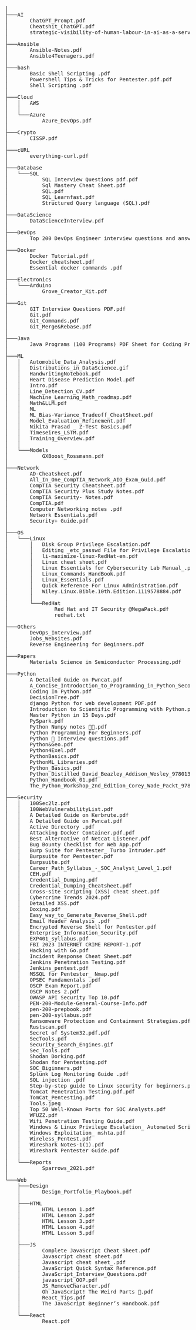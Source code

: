 <pre>
│
├───AI
│       ChatGPT_Prompt.pdf
│       Cheatshit_ChatGPT.pdf
│       strategic-visibility-of-human-labour-in-ai-as-a-service.pdf
│
├───Ansible
│       Ansible-Notes.pdf
│       Ansible4Teenagers.pdf
│
├───bash
│       Basic Shell Scripting .pdf
│       Powershell Tips & Tricks for Pentester.pdf.pdf
│       Shell Scripting .pdf
│
├───Cloud
│   │   AWS
│   │
│   └───Azure
│           Azure_DevOps.pdf
│
├───Crypto
│       CISSP.pdf
│
├───cURL
│       everything-curl.pdf
│
├───Database
│   └───SQL
│           SQL Interview Questions pdf.pdf
│           Sql Mastery Cheat Sheet.pdf
│           SQL.pdf
│           SQL_Learnfast.pdf
│           Structured Query language (SQL).pdf
│
├───DataScience
│       DataScienceInterview.pdf
│
├───DevOps
│       Top 200 DevOps Engineer interview questions and answers.pdf
│
├───Docker
│       Docker Tutorial.pdf
│       Docker_cheatsheet.pdf
│       Essential docker commands .pdf
│
├───Electronics
│   └───Arduino
│           Grove_Creator_Kit.pdf
│
├───Git
│       GIT Interview Questions PDF.pdf
│       Git.pdf
│       Git_Commands.pdf
│       Git_Merge&Rebase.pdf
│
├───Java
│       Java Programs (100 Programs) PDF Sheet for Coding Practice.pdf
│
├───ML
│   │   Automobile_Data_Analysis.pdf
│   │   Distributions_in_DataScience.gif
│   │   HandwritingNotebook.pdf
│   │   Heart Disease Prediction Model.pdf
│   │   Intro.pdf
│   │   Line_Detection_CV.pdf
│   │   Machine_Learning_Math_roadmap.pdf
│   │   Math&LLM.pdf
│   │   ML
│   │   ML_Bias-Variance_Tradeoff_CheatSheet.pdf
│   │   Model_Evaluation_Refinement.pdf
│   │   Nikita Prasad _ Z-Test Basics.pdf
│   │   Timeseires_LSTM.pdf
│   │   Training_Overview.pdf
│   │
│   └───Models
│           GXBoost_Rossmann.pdf
│
├───Network
│       AD-Cheatsheet.pdf
│       All_In_One_CompTIA_Network_AIO_Exam_Guid.pdf
│       CompTIA Security Cheatsheet.pdf
│       CompTIA Security Plus Study Notes.pdf
│       CompTIA Security- Notes.pdf
│       CompTIA.pdf
│       Computer Networking notes .pdf
│       Network Essentials.pdf
│       Security+ Guide.pdf
│
├───OS
│   └───Linux
│       │   Disk Group Privilege Escalation.pdf
│       │   Editing _etc_passwd File for Privilege Escalation.pdf
│       │   li-maximize-linux-RedHat-en.pdf
│       │   Linux cheat sheet.pdf
│       │   Linux Essentials for Cybersecurity Lab Manual_.pdf
│       │   Linux_Commands_HandBook.pdf
│       │   Linux_Essentials.pdf
│       │   Quick Reference For Linux Administration.pdf
│       │   Wiley.Linux.Bible.10th.Edition.1119578884.pdf
│       │
│       └───RedHat
│               Red Hat and IT Security @MegaPack.pdf
│               redhat.txt
│
├───Others
│       DevOps_Interview.pdf
│       Jobs_Websites.pdf
│       Reverse Engineering for Beginners.pdf
│
├───Papers
│       Materials Science in Semiconductor Processing.pdf
│
├───Python
│       A Detailed Guide on Pwncat.pdf
│       A_Concise_Introdoction_to_Programming_in_Python_Second_Edition.pdf
│       Coding In Python.pdf
│       DecisionTree.pdf
│       django Python for web development PDF.pdf
│       Introduction to Scientific Programming with Python.pdf
│       Master Python in 15 Days.pdf
│       PySpark.pdf
│       Python Numpy notes 🧠🚨.pdf
│       Python Programming For Beginners.pdf
│       Python 🐍 Interview questions.pdf
│       Python&Geo.pdf
│       Python4Exel.pdf
│       PythonBasics.pdf
│       PythonML_Libraries.pdf
│       Python_Basics.pdf
│       Python_Distilled_David_Beazley_Addison_Wesley_9780134173276_EBooksWorld.pdf
│       Python_Handbook_01.pdf
│       The_Python_Workshop_2nd_Edition_Corey_Wade_Packt_9781804610619_EBooksWorld.pdf
│
├───Security
│   │   100Sec2lz.pdf
│   │   100WebVulnerabilityList.pdf
│   │   A Detailed Guide on Kerbrute.pdf
│   │   A Detailed Guide on Pwncat.pdf
│   │   Active Directory .pdf
│   │   Attacking Docker Container.pdf.pdf
│   │   Best Alternative of Netcat Listener.pdf
│   │   Bug Bounty Checklist for Web App.pdf
│   │   Burp Suite for Pentester_ Turbo Intruder.pdf
│   │   Burpsuite for Pentester.pdf
│   │   Burpsuite.pdf
│   │   Career_Path_Syllabus_-_SOC_Analyst_Level_1.pdf
│   │   CEH.pdf
│   │   Credential_Dumping.pdf
│   │   Credential_Dumping_Cheatsheet.pdf
│   │   Cross-site scripting (XSS) cheat sheet.pdf
│   │   Cybercrime Trends 2024.pdf
│   │   Detailed XSS.pdf
│   │   Doxing.pdf
│   │   Easy_way_to_Generate_Reverse_Shell.pdf
│   │   Email Header Analysis .pdf
│   │   Encrypted Reverse Shell for Pentester.pdf
│   │   Enterprise_Information_Security.pdf
│   │   EXP401_syllabus.pdf
│   │   FBI 2023 INTERNET CRIME REPORT-1.pdf
│   │   Hacking with Go.pdf
│   │   Incident Response Cheat Sheet.pdf
│   │   Jenkins Penetration Testing.pdf
│   │   Jenkins_pentest.pdf
│   │   MSSQL for Pentester_ Nmap.pdf
│   │   OPSEC Fundamentals .pdf
│   │   OSCP Exam Report.pdf
│   │   OSCP Notes 2.pdf
│   │   OWASP API Security Top 10.pdf
│   │   PEN-200-Module-General-Course-Info.pdf
│   │   pen-200-prepbook.pdf
│   │   pen-200-syllabus.pdf
│   │   Ransomware Protection and Containment Strategies.pdf
│   │   Rustscan.pdf
│   │   Secret of System32.pdf.pdf
│   │   SecTools.pdf
│   │   Security_Search_Engines.gif
│   │   Sec_Tools.pdf
│   │   Shodan Dorking.pdf
│   │   Shodan for Pentesting.pdf
│   │   SOC_Biginners.pdf
│   │   Splunk Log Monitoring Guide .pdf
│   │   SQL injection .pdf
│   │   Step-by-step guide to Linux security for beginners.pdf
│   │   Tomcat Penetration Testing.pdf.pdf
│   │   TomCat_Pentesting.pdf
│   │   Tools.jpeg
│   │   Top 50 Well-Known Ports for SOC Analysts.pdf
│   │   WFUZZ.pdf
│   │   Wifi Penetration Testing Guide.pdf
│   │   Windows & Linux Privilege Escalation_ Automated Script.pdf
│   │   Windows Exploitation_ mshta.pdf
│   │   Wireless_Pentest.pdf
│   │   Wireshark Notes-1(1).pdf
│   │   Wireshark Pentester Guide.pdf
│   │
│   └───Reports
│           Sparrows_2021.pdf
│
└───Web
    ├───Design
    │       Design_Portfolio_Playbook.pdf
    │
    ├───HTML
    │       HTML Lesson 1.pdf
    │       HTML Lesson 2.pdf
    │       HTML Lesson 3.pdf
    │       HTML Lesson 4.pdf
    │       HTML Lesson 5.pdf
    │
    ├───JS
    │       Complete JavaScript Cheat Sheet.pdf
    │       Javascript cheat sheet.pdf
    │       Javascript cheat sheet_.pdf
    │       JavaScript Quick Syntax Reference.pdf
    │       JavaScript_Interview_Questions.pdf
    │       javascript_OOP.pdf
    │       JS_RemoveCharacter.pdf
    │       Oh JavaScript! The Weird Parts 🤪.pdf
    │       React_Tips.pdf
    │       The JavaScript Beginner’s Handbook.pdf
    │
    └───React
            React.pdf


            </pre>
